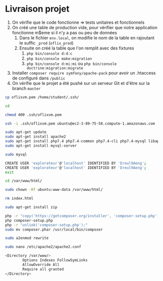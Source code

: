 # Livraison projet

1. On vérifie que le code fonctionne => tests unitaires et fonctionnels
2. On créé une table de production vide, pour vérifier que notre application fonctionne m$eme si il n'y a pas ou peu de données
   1. Dans le fichier `env.local`, on modifie le nom de la table en rajoutant le suffic `_prod` (`oflix_prod`)
   2. Ensuite on créé la table que l'on remplit avec des fixtures 
      1. `php bin/console d:d:c`
      2. `php bin/console make:migration`
      3. `php bin/console d:mi:mi` ou `php bin/console doctrine:migration:migrate` 
3. Installer `composer require symfony/apache-pack` pour avoir un .htaccess de configuré dans `/public`
4. On vérifie que le projet a été pushé sur un serveur Git et d'être sur la branch `master`


```bash
cp oflixvm.pem /home/student/.ssh/

cd

chmod 400 .ssh/oflixvm.pem

ssh -i .ssh/oflixvm.pem ubuntu@ec2-3-89-75-58.compute-1.amazonaws.com

sudo apt-get update
sudo apt-get install apache2
sudo apt-get install php7.4 php7.4-common php7.4-cli php7.4-mysql libapache2-mod-php7.4 php7.4-mbstring php7.4-json php7.4-xml
sudo apt-get install mysql-server

sudo mysql

CREATE USER 'explorateur'@'localhost' IDENTIFIED BY 'Ereul9Aeng';
CREATE USER 'explorateur'@'localhost' IDENTIFIED BY 'Ereul9Aeng';
exit

cd /var/www/html/

sudo chown -Rf ubuntu:www-data /var/www/html/

rm index.html

sudo apt-get install zip

php -r "copy('https://getcomposer.org/installer', 'composer-setup.php');"
php composer-setup.php
php -r "unlink('composer-setup.php');"
sudo mv composer.phar /usr/local/bin/composer

sudo a2enmod rewrite

sudo nano /etc/apache2/apache2.conf

<Directory /var/www/>
        Options Indexes FollowSymLinks
        AllowOverride All
        Require all granted
</Directory>


```